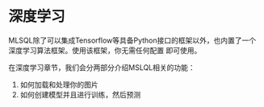 # 深度学习

MLSQL除了可以集成Tensorflow等具备Python接口的框架以外，也内置了一个深度学习算法框架。使用该框架，你无需任何配置
即可使用。

在深度学习章节，我们会分两部分介绍MSLQL相关的功能：

1. 如何加载和处理你的图片
2. 如何创建模型并且进行训练，然后预测
